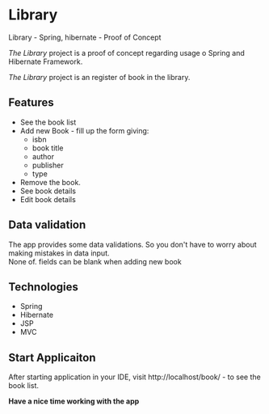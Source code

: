 # Library

Library - Spring, hibernate - Proof of Concept

_The Library_  project is a proof of concept regarding usage o Spring and Hibernate Framework.

_The Library_  project is an register of book in the library.

## Features

* See the book list
* Add new Book - fill up the form giving:
    * isbn
    * book title
    * author
    * publisher
    * type
* Remove the book.
* See book details
* Edit book details

## Data validation

The app provides some data validations. So you don't have to worry about making mistakes in data input.<br>
None of. fields can be blank when adding new book<br>

## Technologies

* Spring
* Hibernate
* JSP
* MVC

## Start Applicaiton

After starting application in your IDE, visit http://localhost/book/ - to see the book list.

**Have a nice time working with the app**
